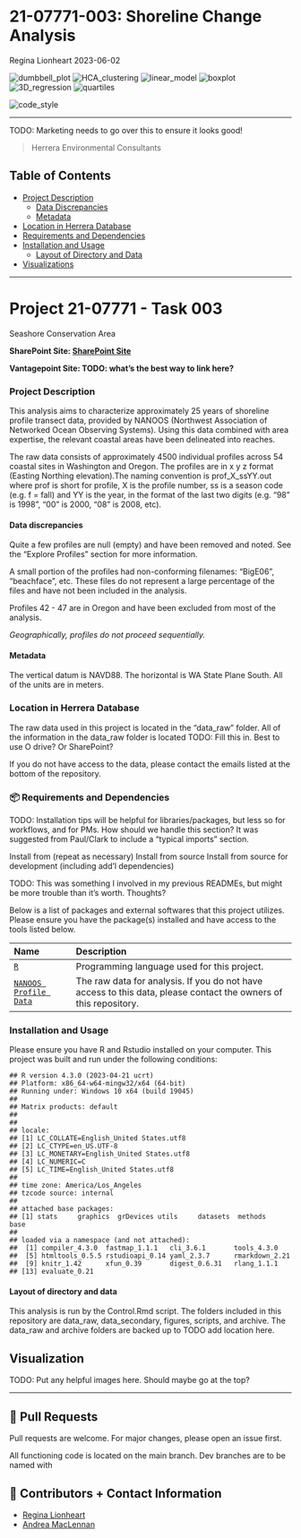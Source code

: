 21-07771-003: Shoreline Change Analysis
================
Regina Lionheart
2023-06-02

![dumbbell_plot](https://img.shields.io/badge/plot-dumbbell-%231D455C)
![HCA_clustering](https://img.shields.io/badge/stats-HCA%20clustering-%233ECDA3)
![linear_model](https://img.shields.io/badge/stats-linear%20model-%231D455C)
![boxplot](https://img.shields.io/badge/plot-boxplot-%231D455C)
![3D_regression](https://img.shields.io/badge/plot-3D%20regression-%231D455C)
![quartiles](https://img.shields.io/badge/stats-quartiles-%233ECDA3)

![code_style](https://img.shields.io/badge/style-needs%20checking-red)

------------------------------------------------------------------------

TODO: Marketing needs to go over this to ensure it looks good!

> Herrera Environmental Consultants

## Table of Contents

- [Project Description](#-Project-Description)
  - [Data Discrepancies](#-Data-Discrepancies)
  - [Metadata](#-Metadata)
- [Location in Herrera Database](#-Location-in-Herrera-Database)  
- [Requirements and Dependencies](#-Requirements-and-Dependencies)
- [Installation and Usage](#-Installation-and-Usage)
  - [Layout of Directory and Data](#-Layout-of-Directory-and-Data)
- [Visualizations](#-Visualization)

------------------------------------------------------------------------

# Project 21-07771 - Task 003

Seashore Conservation Area

**SharePoint Site: [SharePoint
Site](https://herrerainc.sharepoint.com/teams/21-07771-002)**

**Vantagepoint Site: TODO: what’s the best way to link here?**

### Project Description

This analysis aims to characterize approximately 25 years of shoreline
profile transect data, provided by NANOOS (Northwest Association of
Networked Ocean Observing Systems). Using this data combined with area
expertise, the relevant coastal areas have been delineated into reaches.

The raw data consists of approximately 4500 individual profiles across
54 coastal sites in Washington and Oregon. The profiles are in x y z
format (Easting Northing elevation).The naming convention is
prof_X\_ssYY.out where prof is short for profile, X is the profile
number, ss is a season code (e.g. f = fall) and YY is the year, in the
format of the last two digits (e.g. “98” is 1998”, “00” is 2000, “08” is
2008, etc).

#### Data discrepancies

Quite a few profiles are null (empty) and have been removed and noted.
See the “Explore Profiles” section for more information.

A small portion of the profiles had non-conforming filenames: “BigE06”,
“beachface”, etc. These files do not represent a large percentage of the
files and have not been included in the analysis.

Profiles 42 - 47 are in Oregon and have been excluded from most of the
analysis.

*Geographically, profiles do not proceed sequentially.*

#### Metadata

The vertical datum is NAVD88. The horizontal is WA State Plane South.
All of the units are in meters.

### Location in Herrera Database

The raw data used in this project is located in the “data_raw” folder.
All of the information in the data_raw folder is located TODO: Fill this
in. Best to use O drive? Or SharePoint?

If you do not have access to the data, please contact the emails listed
at the bottom of the repository.

### 📦 Requirements and Dependencies

TODO: Installation tips will be helpful for libraries/packages, but less
so for workflows, and for PMs. How should we handle this section? It was
suggested from Paul/Clark to include a “typical imports” section.

Install from <library repository> (repeat as necessary) Install from
source Install from source for development (including add’l
dependencies)

TODO: This was something I involved in my previous READMEs, but might be
more trouble than it’s worth. Thoughts?

Below is a list of packages and external softwares that this project
utilizes. Please ensure you have the package(s) installed and have
access to the tools listed below.

| Name                                                         | Description                                                                                                      |
|:-------------------------------------------------------------|:-----------------------------------------------------------------------------------------------------------------|
| [`R`](https://www.r-project.org/)                            | Programming language used for this project.                                                                      |
| [`NANOOS Profile Data`](https://nvs.nanoos.org/BeachMapping) | The raw data for analysis. If you do not have access to this data, please contact the owners of this repository. |

### Installation and Usage

Please ensure you have R and Rstudio installed on your computer. This
project was built and run under the following conditions:

    ## R version 4.3.0 (2023-04-21 ucrt)
    ## Platform: x86_64-w64-mingw32/x64 (64-bit)
    ## Running under: Windows 10 x64 (build 19045)
    ## 
    ## Matrix products: default
    ## 
    ## 
    ## locale:
    ## [1] LC_COLLATE=English_United States.utf8 
    ## [2] LC_CTYPE=en_US.UTF-8                  
    ## [3] LC_MONETARY=English_United States.utf8
    ## [4] LC_NUMERIC=C                          
    ## [5] LC_TIME=English_United States.utf8    
    ## 
    ## time zone: America/Los_Angeles
    ## tzcode source: internal
    ## 
    ## attached base packages:
    ## [1] stats     graphics  grDevices utils     datasets  methods   base     
    ## 
    ## loaded via a namespace (and not attached):
    ##  [1] compiler_4.3.0  fastmap_1.1.1   cli_3.6.1       tools_4.3.0    
    ##  [5] htmltools_0.5.5 rstudioapi_0.14 yaml_2.3.7      rmarkdown_2.21 
    ##  [9] knitr_1.42      xfun_0.39       digest_0.6.31   rlang_1.1.1    
    ## [13] evaluate_0.21

#### Layout of directory and data

This analysis is run by the Control.Rmd script. The folders included in
this repository are data_raw, data_secondary, figures, scripts, and
archive. The data_raw and archive folders are backed up to TODO add
location here.

## Visualization

TODO: Put any helpful images here. Should maybe go at the top?

------------------------------------------------------------------------

## 🔧 Pull Requests

Pull requests are welcome. For major changes, please open an issue
first.

All functioning code is located on the main branch. Dev branches are to
be named with

## 💬 Contributors + Contact Information

- [Regina Lionheart](https://github.com/R-Lionheart)
- [Andrea
  MacLennan](https://www.herrerainc.com/team-member/andrea-maclennan/)
